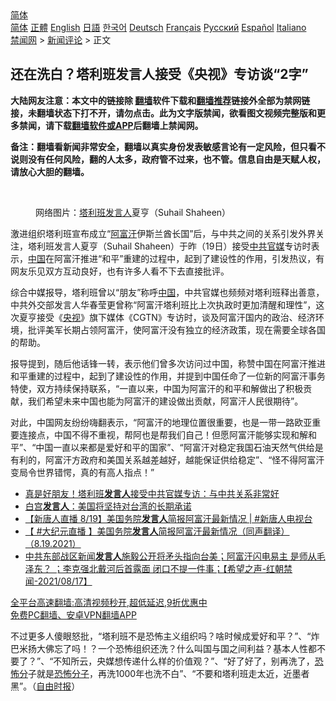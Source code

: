  <!-- 面包屑导航 --> <div class="breadcrumb"><!-- GTranslate: https://gtranslate.io/ -->  <div class="switcher notranslate">  <div class="selected">  <a href="#" onclick="return false;"> 简体</a>  </div>  <div class="option">  <a href="https://www.bannedbook.org" onclick="doGTranslate('zh-CN|zh-CN');jQuery('div.switcher div.selected a').html(jQuery(this).html());return false;" title="简体中文" class="nturl selected"> 简体</a>  <a href="https://www.bannedbook.org/zh-tw/" onclick="doGTranslate('zh-CN|zh-TW');jQuery('div.switcher div.selected a').html(jQuery(this).html());return false;" title="繁體中文" class="nturl"> 正體</a>  <a href="https://www.bannedbook.org/en/" onclick="doGTranslate('zh-CN|en');jQuery('div.switcher div.selected a').html(jQuery(this).html());return false;" title="English" class="nturl"> English</a>  <a href="https://www.bannedbook.org/ja/" onclick="doGTranslate('zh-CN|ja');jQuery('div.switcher div.selected a').html(jQuery(this).html());return false;" title="日本語" class="nturl"> 日語</a>  <a href="https://www.bannedbook.org/ko/" onclick="doGTranslate('zh-CN|ko');jQuery('div.switcher div.selected a').html(jQuery(this).html());return false;" title="한국어" class="nturl"> 한국어</a>  <a href="https://www.bannedbook.org/de/" onclick="doGTranslate('zh-CN|de');jQuery('div.switcher div.selected a').html(jQuery(this).html());return false;" title="Deutsch" class="nturl"> Deutsch</a>  <a href="https://www.bannedbook.org/fr/" onclick="doGTranslate('zh-CN|fr');jQuery('div.switcher div.selected a').html(jQuery(this).html());return false;" title="Français" class="nturl"> Français</a>  <a href="https://www.bannedbook.org/ru/" onclick="doGTranslate('zh-CN|ru');jQuery('div.switcher div.selected a').html(jQuery(this).html());return false;" title="Русский" class="nturl"> Русский</a>  <a href="https://www.bannedbook.org/es/" onclick="doGTranslate('zh-CN|es');jQuery('div.switcher div.selected a').html(jQuery(this).html());return false;" title="Español" class="nturl"> Español</a>  <a href="https://www.bannedbook.org/it/" onclick="doGTranslate('zh-CN|it');jQuery('div.switcher div.selected a').html(jQuery(this).html());return false;" title="Italiano" class="nturl"> Italiano</a>  </div>  </div>      <div class='breadcrumb-sub'><!-- Breadcrumb NavXT 6.3.0 --> <a href="https://www.bannedbook.org/" class="home">禁闻网</a> &gt; <a href="https://www.bannedbook.org/bnews/comments/" class="category">新闻评论</a> &gt; 正文</div></div><h2>还在洗白？塔利班发言人接受《央视》专访谈“2字”</h2> <p class="notice"><b>大陆网友注意：本文中的链接除 <a href="https://github.com/bannedbook/fanqiang" >翻墙</a>软件下载和<a href="https://github.com/killgcd/justmysocks/blob/master/README.md">翻墙推荐</a>链接外全部为禁网链接，未翻墙状态下打不开，请勿点击。此为文字版禁闻，欲看图文视频完整版和更多禁闻，请下载<a href="https://github.com/bannedbook/fanqiang">翻墙软件或APP</a>后翻墙上禁闻网。</p><p>备注：翻墙看新闻非常安全，翻墙以真实身份发表敏感言论有一定风险，但只看不说则没有任何风险，翻的人太多，政府管不过来，也不管。信息自由是天赋人权，请放心大胆的翻墙。</b></p>  <div class="entry"> <br /> <figure><a href="https://i0.wp.com/upload-images-bucket-v64rleca837do.s3.eu-west-1.amazonaws.com/wp-content/uploads/2021/08/20112255/Screen-Shot-2021-08-20-at-9.28.04-pm.png?fit=608%2C450&#038;ssl=1" data-caption="网络图片：塔利班发言人夏亨（Suhail Shaheen）"></a><figcaption class="wp-caption-text">网络图片：<a href="https://www.bannedbook.org/bnews/tag/%e5%a1%94%e5%88%a9%e7%8f%ad/" class="st_tag internal_tag" rel="tag" title="标签 塔利班 下的日志">塔利班</a><a href="https://www.bannedbook.org/bnews/tag/%E5%8F%91%E8%A8%80%E4%BA%BA/" class="st_tag internal_tag" rel="tag" title="标签 发言人 下的日志">发言人</a>夏亨（Suhail Shaheen）</figcaption></figure> <p>激进组织塔利班宣布成立“<a href="https://www.bannedbook.org/bnews/tag/%e9%98%bf%e5%af%8c%e6%b1%97/" class="st_tag internal_tag" rel="tag" title="标签 阿富汗 下的日志">阿富汗</a>伊斯兰酋长国”后，与中共之间的关系引发外界关注，塔利班发言人夏亨（Suhail Shaheen）于昨（19日）接受<a href="https://www.bannedbook.org/bnews/tag/%e4%b8%ad%e5%85%b1%e5%ae%98%e5%aa%92/" class="st_tag internal_tag" rel="tag" title="标签 中共官媒 下的日志">中共官媒</a>专访时表示，<span class='wp_keywordlink_affiliate'><a href="https://www.bannedbook.org/" title="中国" target="_blank">中国</a></span>在阿富汗推进“和平”重建的过程中，起到了建设性的作用，引发热议，有网友乐见双方互动良好，也有许多人看不下去直接批评。</p> <p>综合中媒报导，塔利班曾以“朋友”称呼<a href="https://www.bannedbook.org/bnews/tag/%E4%B8%AD%E5%9B%BD/" class="st_tag internal_tag" rel="tag" title="标签 中国 下的日志">中国</a>，中共官媒也频频对塔利班释出善意，中共外交部发言人华春莹更曾称“阿富汗塔利班比上次执政时更加清醒和理性”，这次夏亨接受《<a href="https://www.bannedbook.org/bnews/tag/%e5%a4%ae%e8%a7%86/" class="st_tag internal_tag" rel="tag" title="标签 央视 下的日志">央视</a>》旗下媒体《CGTN》专访时，谈及阿富汗国内的政治、经济环境，批评美军长期占领阿富汗，使阿富汗没有独立的经济政策，现在需要全球各国的帮助。</p>  <p>报导提到，随后他话锋一转，表示他们曾多次访问过中国，称赞中国在阿富汗推进和平重建的过程中，起到了建设性的作用，并提到中国任命了一位新的阿富汗事务特使，双方持续保持联系，“一直以来，中国为阿富汗的和平和解做出了积极贡献，我们希望未来中国也能为阿富汗的建设做出贡献，阿富汗人民很期待”。</p> <p>对此，中国网友纷纷嗨翻表示，“阿富汗的地理位置很重要，也是一带一路欧亚重要连接点，中国不得不重视，帮阿也是帮我们自己！但愿阿富汗能够实现和解和平”、“中国一直以来都是爱好和平的国家”、“阿富汗对稳定我国石油天然气供给是有利的，阿富汗方政府和美国关系越差越好，越能保证供给稳定”、“怪不得阿富汗变局令世界错愕，真的有高人指点！”</p>  <ul class='op-related-articles' title='相关阅读'> <li><a href='https://www.bannedbook.org/bnews/topimagenews/20210820/1609710.html' target='_blank'>真是好朋友！塔利班<b>发言人</b>接受中共官媒专访：与中共关系非常好</a></li> <li><a href='https://www.bannedbook.org/bnews/comments/20210820/1609532.html' target='_blank'>白宫<b>发言人</b>：美国将坚持对台湾的长期承诺</a></li> <li><a href='https://www.bannedbook.org/bnews/bannedvideo/20210820/1609465.html' target='_blank'>【新唐人直播 8/19】美国务院<b>发言人</b>简报阿富汗最新情况 | #新唐人电视台</a></li> <li><a href='https://www.bannedbook.org/bnews/bannedvideo/20210820/1609461.html' target='_blank'>【 #大纪元直播 】美国务院<b>发言人</b>简报阿富汗最新情况（同声翻译）（8.19.2021）</a></li> <li><a href='https://www.bannedbook.org/bnews/comments/20210818/1608435.html' target='_blank'>中共东部战区新闻<b>发言人</b>施毅公开将矛头指向台美；阿富汗闪电易主  是师从毛泽东？ ；李克强北戴河后首露面 闭口不提一件事；【希望之声-红朝禁闻-2021/08/17】</a></li> </ul> <p class="texttj"> <a href="https://github.com/bannedbook/fanqiang/wiki/V2ray%E6%9C%BA%E5%9C%BA" target="_blank">全平台高速翻墙:高清视频秒开,超低延迟,9折优惠中</a><br/> <a href="https://github.com/bannedbook/fanqiang/wiki/%E7%A6%81%E9%97%BB%E7%BD%91%E5%AE%89%E5%8D%93%E7%BF%BB%E5%A2%99%E6%96%B0%E9%97%BBAPP" target="_blank">免费PC翻墙、安卓VPN翻墙APP</a></p><p>不过更多人傻眼怒批，“塔利班不是恐怖主义组织吗？啥时候成爱好和平？”、“炸巴米扬大佛忘了吗！？一个恐怖组织还洗？什么叫国与国之间利益？基本人性都不要了？”、“不知所云，央媒想传递什么样的价值观？”、“好了好了，别再洗了，<a href="https://www.bannedbook.org/bnews/tag/%E6%81%90%E6%80%96%E5%88%86/" class="st_tag internal_tag" rel="tag" title="标签 恐怖分 下的日志">恐怖分</a>子就是<a href="https://www.bannedbook.org/bnews/tag/%e6%81%90%e6%80%96%e5%88%86%e5%ad%90/" class="st_tag internal_tag" rel="tag" title="标签 恐怖分子 下的日志">恐怖分子</a>，再洗1000年也洗不白”、“不要和塔利班走太近，近墨者黑”。（<a href="https://www.bannedbook.org/bnews/tag/%e8%87%aa%e7%94%b1%e6%97%b6%e6%8a%a5/" class="st_tag internal_tag" rel="tag" title="标签 自由时报 下的日志">自由时报</a>）</p> <a name='sharetosocial'></a>  <div style="margin-bottom:5px;padding-bottom:5px;clear:both"> <div id="archive-pix-1" class="banner-ads"> <!-- AuctionX Display platform tag START --> <div id="26318x728x90x621x_ADSLOT2" clicktrack="%%CLICK_URL_ESC%%"></div> <!-- AuctionX Display platform tag END --> </div> <div id="archive-pix-2" class="banner-ads"> <!-- AuctionX Display platform tag START --> <div id="26315x300x250x621x_ADSLOT2" clicktrack="%%CLICK_URL_ESC%%"></div> <!-- AuctionX Display platform tag END --> </div> </div>  <div id="archive-pix-1" class="banner-ads"> <!-- AuctionX Display platform tag START --> <div id="26318x728x90x621x_ADSLOT3" clicktrack="%%CLICK_URL_ESC%%"></div> <!-- AuctionX Display platform tag END --> </div> </div><!--END ENTRY--> 